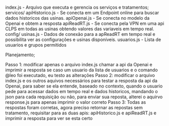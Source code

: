 index.js
    - Arquivo que executa e gerencia os serviços e tratamentos;
servicos/
    apiHistorico.js
        - Se conecta em um Endpoint online para buscar dados historicos das usinas.
    apiOpenai.js
        - Se conecta no modelo da Openai e obtem a resposta
    apiReadRT.js
        - Se conecta pela VPN em uma api CLPS em todas as usinas obtendo valores das variaveis em tempo real.
config/
    usinas.js
        - Dados de conexão para a apReadRT em tempo real e possibilita ver as configurações e usinas disponíveis.
    usuarios.js
        - Lista de usuarios e grupos permitidos

Planejamento;

Passo 1: modificar apenas o arquivo index.js chamar a api da Openai e imprimir a resposta se caso um usuario da lista de usuarios e o comando @leo foi executado, eu testo as alterações
Passo 2: modificar o arquivo index.js e os outros aquivos necessários para testar a resposta da api da Openai, para saber se ela entende, baseado no contexto, quando o usuario pede para acessar dados em tempo real e dados historicos, mandando o json para cada requisição ou não, para enviar sua reposta, alterei o aquirvo response.js para apenas imprimir o valor correto
Passo 3: Todas as respostas foram corretas, agora preciso retornar as repostas sem tratamento, requisitar para as duas apis: apiHistorico.js e apiReadRT.js e imprimir a resposta para ver se esta certo

